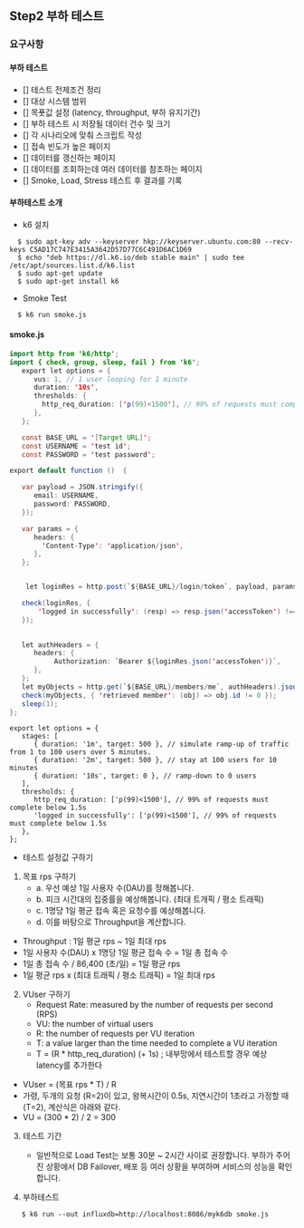 ## Step2 부하 테스트

### 요구사항
#### 부하 테스트
- [] 테스트 전제조건 정리
- [] 대상 시스템 범위
- [] 목푯값 설정 (latency, throughput, 부하 유지기간)
- [] 부하 테스트 시 저장될 데이터 건수 및 크기
- [] 각 시나리오에 맞춰 스크립트 작성
- [] 접속 빈도가 높은 페이지
- [] 데이터를 갱신하는 페이지
- [] 데이터를 조회하는데 여러 데이터를 참조하는 페이지
- [] Smoke, Load, Stress 테스트 후 결과를 기록

#### 부하테스트 소개
* k6 설치
```shell
  $ sudo apt-key adv --keyserver hkp://keyserver.ubuntu.com:80 --recv-keys C5AD17C747E3415A3642D57D77C6C491D6AC1D69
  $ echo "deb https://dl.k6.io/deb stable main" | sudo tee /etc/apt/sources.list.d/k6.list
  $ sudo apt-get update
  $ sudo apt-get install k6
```
* Smoke Test
```
  $ k6 run smoke.js
```

#### smoke.js
```java
import http from 'k6/http';
import { check, group, sleep, fail } from 'k6';
   export let options = {
      vus: 1, // 1 user looping for 1 minute
      duration: '10s',
      thresholds: {
        http_req_duration: ['p(99)<1500'], // 99% of requests must complete below 1.5s
      },
   };

   const BASE_URL = '[Target URL]';
   const USERNAME = 'test id';
   const PASSWORD = 'test password';

export default function ()  {

   var payload = JSON.stringify({
      email: USERNAME,
      password: PASSWORD,
   });

   var params = {
      headers: {
        'Content-Type': 'application/json',
      },
   };


    let loginRes = http.post(`${BASE_URL}/login/token`, payload, params);

   check(loginRes, {
       'logged in successfully': (resp) => resp.json('accessToken') !== '',
   });

   
   let authHeaders = {
      headers: {
           Authorization: `Bearer ${loginRes.json('accessToken')}`,
      },
   };
   let myObjects = http.get(`${BASE_URL}/members/me`, authHeaders).json();
   check(myObjects, { 'retrieved member': (obj) => obj.id != 0 });
   sleep(1);
};
```

```
export let options = {
   stages: [
      { duration: '1m', target: 500 }, // simulate ramp-up of traffic from 1 to 100 users over 5 minutes.
      { duration: '2m', target: 500 }, // stay at 100 users for 10 minutes
      { duration: '10s', target: 0 }, // ramp-down to 0 users
   ],
   thresholds: {
      http_req_duration: ['p(99)<1500'], // 99% of requests must complete below 1.5s
      'logged in successfully': ['p(99)<1500'], // 99% of requests must complete below 1.5s
   },
};
```

* 테스트 설정값 구하기
1. 목표 rps 구하기
   - a. 우선 예상 1일 사용자 수(DAU)를 정해봅니다.
   - b. 피크 시간대의 집중률을 예상해봅니다. (최대 트개픽 / 평소 트래픽)
   - c. 1명당 1일 평균 접속 혹은 요청수를 예상해봅니다.
   - d. 이를 바탕으로 Throughput을 계산합니다.

- Throughput : 1일 평균 rps ~ 1일 최대 rps
- 1일 사용자 수(DAU) x 1명당 1일 평균 접속 수 = 1일 총 접속 수
- 1일 총 접속 수 / 86,400 (초/일) = 1일 평균 rps
- 1일 평균 rps x (최대 트래픽 / 평소 트래픽) = 1일 최대 rps


2. VUser 구하기
   - Request Rate: measured by the number of requests per second (RPS)
   - VU: the number of virtual users
   - R: the number of requests per VU iteration
   - T: a value larger than the time needed to complete a VU iteration
   - T = (R * http_req_duration) (+ 1s) ; 내부망에서 테스트할 경우 예상 latency를 추가한다

- VUser = (목표 rps * T) / R
- 가령, 두개의 요청 (R=2)이 있고, 왕복시간이 0.5s, 지연시간이 1초라고 가정할 때 (T=2), 계산식은 아래와 같다.
- VU = (300 * 2) / 2 = 300

3. 테스트 기간
   - 일반적으로 Load Test는 보통 30분 ~ 2시간 사이로 권장합니다. 부하가 주어진 상황에서 DB Failover, 배포 등 여러 상황을 부여하며 서비스의 성능을 확인합니다.

4. 부하테스트
```shell
   $ k6 run --out influxdb=http://localhost:8086/myk6db smoke.js
```
